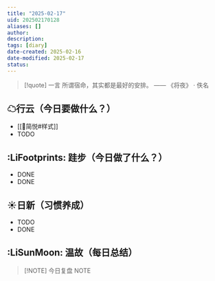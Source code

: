 ```yaml
---
title: "2025-02-17"
uid: 202502170128
aliases: []
author: 
description: 
tags: [diary]
date-created: 2025-02-16
date-modified: 2025-02-17
status: 
---
```


> [!quote] 一言
 所谓宿命，其实都是最好的安排。 —— 《将夜》 · 佚名

## ☁行云（今日要做什么？）

- [[🤖简悦#样式]]
- TODO

## :LiFootprints: 跬步（今日做了什么？）

- DONE
- DONE

## ☀日新（习惯养成）

- TODO
- DONE

## :LiSunMoon: 温故（每日总结）

> [!NOTE] 今日复盘
> NOTE
